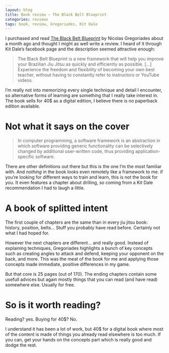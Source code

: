 ```yaml
---
layout: blog
title: Book review — The Black Belt Blueprint
categories: reviews
tags: book, review, Gregoriades, Kit Dale
---
```

I purchased and read [The Black Belt Blueprint](http://jjbgear.com/collections/books/products/the-black-belt-blueprint) by Nicolas Gregoriades about a month ago and thought I might as well write a review. I heard of it through Kit Dale’s facebook page and the description seemed attractive enough:

> The Black Belt Blueprint is a new framework that will help you improve your Brazilian Jiu Jitsu as quickly and efficiently as possible. […]  Experience the freedom and flexibility of becoming your own best teacher, without having to constantly refer to instructors or YouTube videos.

I’m really not into memorizing every single technique and detail I encounter, so alternative forms of learning are something that I really take interest in. The book sells for 40$ as a digital edition, I believe there is no paperback edition available.

# Not what it says on the cover

> In computer programming, a software framework is an abstraction in which software providing generic functionality can be selectively changed by additional user-written code, thus providing application-specific software.

There are other definitions out there but this is the one I’m the most familiar with. And *nothing* in the book looks even remotely like a framework to me. if you’re looking for different ways to train and learn, this is not the book for you. It even features a chapter about drilling, so coming from a Kit Dale recommendation I had to laugh a little.

# A book of splitted intent

The first couple of chapters are the same than in every jiu jitsu book: history, position, belts… Stuff you probably have read before. Certainly not what I had hoped for.

However the next chapters are different… and really good. Instead of explaining techniques, Gregoriades highlights a bunch of key concepts such as creating angles to attack and defend, keeping your opponent on the back, and more. This was the meat of the book for me and applying those concepts made immediate, positive differences in my game.

But that core is 25 pages (out of 170). The ending chapters contain some usefull advices but again mostly things that you can read (and have read) somewhere else. Usually for free.

# So is it worth reading?

Reading? yes. Buying for 40$? No.

I understand it has been a lot of work, but 40$ for a digital book where most of the content is made of things you already read elsewhere is too much. If you can, get your hands on the concepts part which is really good and dodge the rest.